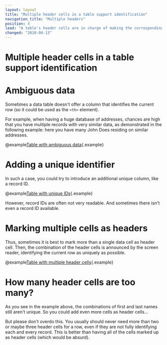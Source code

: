 ```yaml
---
layout: layout
title: "Multiple header cells in a table support identification"
navigation_title: "Multiple headers"
position: 4
lead: "A table's header cells are in charge of making the corresponding data cells distinguishable, so users can easily identify data cells and navigate through the table flawlessly. But sometimes it is hard to find the correct cells that fit in this respect, so you can try to introduce another one - or to use a combination of cells."
changed: "2018-04-13"
---
```


# Multiple header cells in a table support identification

# Ambiguous data

Sometimes a data table doesn't offer a column that identifies the current row (so it could be used as the `<th>` element).

For example, when having a huge database of addresses, chances are high that you have multiple records with very similar data, as demonstrated in the following example: here you have many John Does residing on similar addresses.

@example[Table with ambiguous data](table-with-ambiguous-data){.example}

# Adding a unique identifier

In such a case, you could try to introduce an additional unique column, like a record ID.

@example[Table with unique IDs](table-with-unique-ids){.example}

However, record IDs are often not very readable. And sometimes there isn't even a record ID available.

# Marking multiple cells as headers

Thus, sometimes it is best to mark more than a single data cell as header cell. Then, the combination of the header cells is announced by the screen reader, identifying the current row as uniquely as possible.

@example[Table with multiple header cells](table-with-multiple-header-cells){.example}

# How many header cells are too many?

As you see in the example above, the combinations of first and last names still aren't unique. So you could add even more cells as header cells...

But please don't overdo this. You usually should never need more than two or maybe three header cells for a row, even if they are not fully identifying each and every record. This is better than having all of the cells marked up as header cells (which would be absurd).